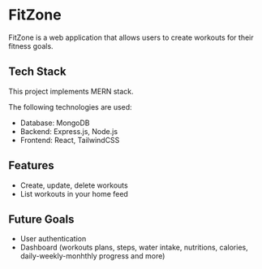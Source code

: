 # FitZone

FitZone is a web application that allows users to create workouts for their fitness goals.

## Tech Stack

This project implements MERN stack.

The following technologies are used:

- Database: MongoDB
- Backend: Express.js, Node.js
- Frontend: React, TailwindCSS

## Features

- Create, update, delete workouts
- List workouts in your home feed

## Future Goals

- User authentication
- Dashboard (workouts plans, steps, water intake, nutritions, calories, daily-weekly-monhthly progress and more)
